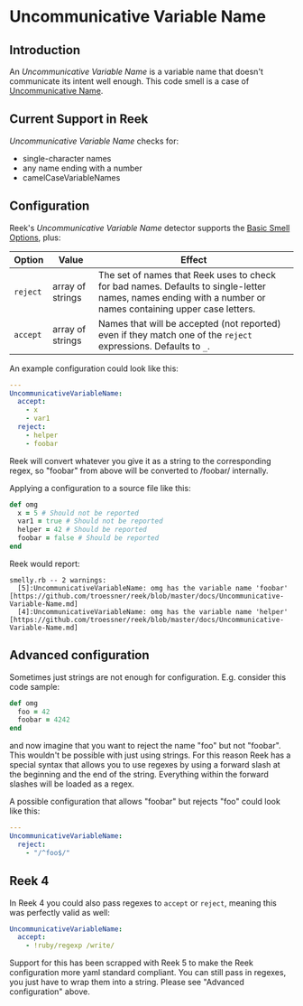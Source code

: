 # Uncommunicative Variable Name

## Introduction

An _Uncommunicative Variable Name_ is a variable name that doesn't communicate
its intent well enough. This code smell is a case of
[Uncommunicative Name](Uncommunicative-Name.md).

## Current Support in Reek

_Uncommunicative Variable Name_ checks for:

* single-character names
* any name ending with a number
* camelCaseVariableNames

## Configuration

Reek's _Uncommunicative Variable Name_ detector supports the
[Basic Smell Options](Basic-Smell-Options.md), plus:

| Option         | Value       | Effect  |
| ---------------|-------------|---------|
| `reject` | array of strings | The set of names that Reek uses to check for bad names. Defaults to single-letter names, names ending with a number or names containing upper case letters. |
| `accept` | array of strings | Names that will be accepted (not reported) even if they match one of the `reject` expressions. Defaults to `_`.|

An example configuration could look like this:

```Yaml
---
UncommunicativeVariableName:
  accept:
    - x
    - var1
  reject:
    - helper
    - foobar
```

Reek will convert whatever you give it as a string to the corresponding regex, so "foobar" from above will be converted to /foobar/ internally. 

Applying a configuration to a source file like this:

```Ruby
def omg
  x = 5 # Should not be reported
  var1 = true # Should not be reported
  helper = 42 # Should be reported
  foobar = false # Should be reported
end
```

Reek would report:

```
smelly.rb -- 2 warnings:
  [5]:UncommunicativeVariableName: omg has the variable name 'foobar' [https://github.com/troessner/reek/blob/master/docs/Uncommunicative-Variable-Name.md]
  [4]:UncommunicativeVariableName: omg has the variable name 'helper' [https://github.com/troessner/reek/blob/master/docs/Uncommunicative-Variable-Name.md]
```

## Advanced configuration

Sometimes just strings are not enough for configuration. E.g. consider this code sample:

```Ruby
def omg
  foo = 42
  foobar = 4242
end
```

and now imagine that you want to reject the name "foo" but not "foobar". This wouldn't be possible with just using strings.
For this reason Reek has a special syntax that allows you to use regexes by using a forward slash at the beginning and the end of the string.
Everything within the forward slashes will be loaded as a regex.

A possible configuration that allows "foobar" but rejects "foo" could look like this:

```Yaml
---
UncommunicativeVariableName:
  reject:
    - "/^foo$/"
```

## Reek 4

In Reek 4 you could also pass regexes to `accept` or `reject`, meaning this was perfectly valid as well:

```yaml
UncommunicativeVariableName:
  accept:
    - !ruby/regexp /write/
```

Support for this has been scrapped with Reek 5 to make the Reek configuration more yaml standard compliant.
You can still pass in regexes, you just have to wrap them into a string. Please see "Advanced configuration" above.

